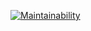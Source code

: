 [![Maintainability](https://api.codeclimate.com/v1/badges/bbf3efa91055d4fbed77/maintainability)](https://codeclimate.com/github/noobstrikesback/project-lvl1-s466/maintainability)
